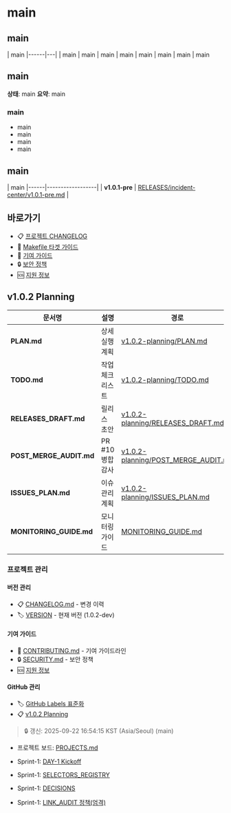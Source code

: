 # main

## main

| main
|------|---|
| main
| main
| main
| main
| main
| main
| main
| main

## main

**상태**: main
**요약**: main

### main
- main
- main
- main
- main

## main

| main
|------|------------------|
| **v1.0.1-pre** | [RELEASES/incident-center/v1.0.1-pre.md](../../RELEASES/incident-center/v1.0.1-pre.md) |

## 바로가기

- 📋 [프로젝트 CHANGELOG](../../CHANGELOG.md)
- 🔧 [Makefile 타겟 가이드](../../README.md#빠른-사용법)
- 📝 [기여 가이드](../../CONTRIBUTING.md)
- 🔒 [보안 정책](../../SECURITY.md)
- 🆘 [지원 정보](../../SUPPORT.md)

## v1.0.2 Planning

| 문서명 | 설명 | 경로 |
|--------|------|------|
| **PLAN.md** | 상세 실행 계획 | [v1.0.2-planning/PLAN.md](./v1.0.2-planning/PLAN.md) |
| **TODO.md** | 작업 체크리스트 | [v1.0.2-planning/TODO.md](./v1.0.2-planning/TODO.md) |
| **RELEASES_DRAFT.md** | 릴리스 초안 | [v1.0.2-planning/RELEASES_DRAFT.md](./v1.0.2-planning/RELEASES_DRAFT.md) |
| **POST_MERGE_AUDIT.md** | PR #10 병합 감사 | [v1.0.2-planning/POST_MERGE_AUDIT.md](./v1.0.2-planning/POST_MERGE_AUDIT.md) |
| **ISSUES_PLAN.md** | 이슈 관리 계획 | [v1.0.2-planning/ISSUES_PLAN.md](./v1.0.2-planning/ISSUES_PLAN.md) |
| **MONITORING_GUIDE.md** | 모니터링 가이드 | [MONITORING_GUIDE.md](./MONITORING_GUIDE.md) |

### 프로젝트 관리

#### 버전 관리
- 📋 [CHANGELOG.md](../../CHANGELOG.md) - 변경 이력
- 🏷️ [VERSION](../../VERSION) - 현재 버전 (1.0.2-dev)

#### 기여 가이드
- 📝 [CONTRIBUTING.md](../../CONTRIBUTING.md) - 기여 가이드라인
- 🔒 [SECURITY.md](../../SECURITY.md) - 보안 정책
- 🆘 [지원 정보](../../SUPPORT.md)

#### GitHub 관리
- 🏷️ [GitHub Labels 표준화](../../.github/LABELS.md)
- 📋 [v1.0.2 Planning](./v1.0.2-planning/)
> 🔒 갱신: 2025-09-22 16:54:15 KST (Asia/Seoul) (main)

- 프로젝트 보드: [PROJECTS.md](PROJECTS.md)

- Sprint-1: [DAY-1 Kickoff](v1.0.2-planning/SPRINT1_DAY1_KICKOFF.md)

- Sprint-1: [SELECTORS_REGISTRY](v1.0.2-planning/SELECTORS_REGISTRY.md)
- Sprint-1: [DECISIONS](v1.0.2-planning/DECISIONS.md)

- Sprint-1: [LINK_AUDIT 정책(엄격)](v1.0.2-planning/LINK_AUDIT_POLICY.md)
